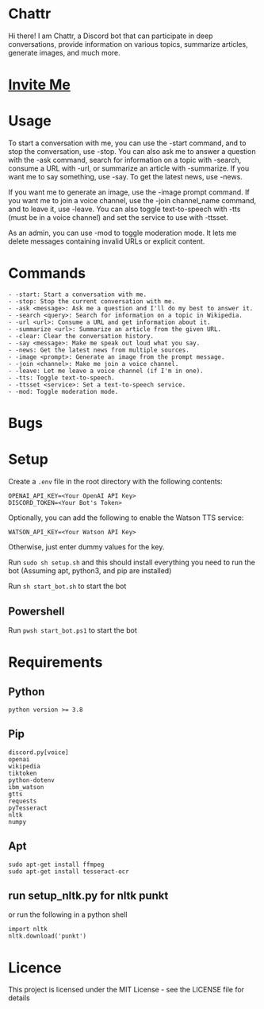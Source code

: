 # Chattr
Hi there! I am Chattr, a Discord bot that can participate in deep conversations, provide information on various topics, summarize articles, generate images, and much more.

# [Invite Me](https://discord.com/api/oauth2/authorize?client_id=1085319165650411570&permissions=3147776&scope=bot)

# Usage
To start a conversation with me, you can use the -start command, and to stop the conversation, use -stop. You can also ask me to answer a question with the -ask command, search for information on a topic with -search, consume a URL with -url, or summarize an article with -summarize. If you want me to say something, use -say. To get the latest news, use -news.

If you want me to generate an image, use the -image prompt command. If you want me to join a voice channel, use the -join channel_name command, and to leave it, use -leave. You can also toggle text-to-speech with -tts (must be in a voice channel) and set the service to use with -ttsset.

As an admin, you can use -mod to toggle moderation mode. It lets me delete messages containing invalid URLs or explicit content.

# Commands
```
- -start: Start a conversation with me.
- -stop: Stop the current conversation with me.
- -ask <message>: Ask me a question and I'll do my best to answer it.
- -search <query>: Search for information on a topic in Wikipedia.
- -url <url>: Consume a URL and get information about it.
- -summarize <url>: Summarize an article from the given URL.
- -clear: Clear the conversation history.
- -say <message>: Make me speak out loud what you say.
- -news: Get the latest news from multiple sources.
- -image <prompt>: Generate an image from the prompt message.
- -join <channel>: Make me join a voice channel.
- -leave: Let me leave a voice channel (if I'm in one).
- -tts: Toggle text-to-speech.
- -ttsset <service>: Set a text-to-speech service.
- -mod: Toggle moderation mode.
```
# Bugs

# Setup
Create a `.env` file in the root directory with the following contents:
```
OPENAI_API_KEY=<Your OpenAI API Key>
DISCORD_TOKEN=<Your Bot's Token>
```
Optionally, you can add the following to enable the Watson TTS service:
```
WATSON_API_KEY=<Your Watson API Key>
```
Otherwise, just enter dummy values for the key.

Run `sudo sh setup.sh` and this should install everything you need to run the bot (Assuming apt, python3, and pip are installed)

Run `sh start_bot.sh` to start the bot

## Powershell
Run `pwsh start_bot.ps1` to start the bot

# Requirements
## Python
```
python version >= 3.8
```

## Pip
```
discord.py[voice]
openai
wikipedia
tiktoken
python-dotenv
ibm_watson
gtts
requests
pyTesseract
nltk
numpy
```

## Apt
```
sudo apt-get install ffmpeg
sudo apt-get install tesseract-ocr
```

## run setup_nltk.py for nltk punkt
or run the following in a python shell
```
import nltk
nltk.download('punkt')
```

# Licence
This project is licensed under the MIT License - see the LICENSE file for details